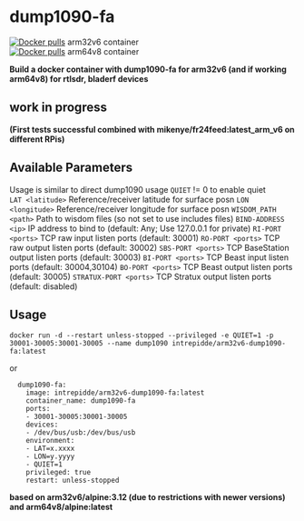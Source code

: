 # dump1090-fa

<a href="https://hub.docker.com/r/intrepidde/arm32v6-dump1090-fa"><img src="https://img.shields.io/docker/pulls/intrepidde/arm32v6-dump1090-fa.svg?style=plastic&logo=appveyor" alt="Docker pulls"/></a> arm32v6 container<br>
<a href="https://hub.docker.com/r/intrepidde/arm64v8-dump1090-fa"><img src="https://img.shields.io/docker/pulls/intrepidde/arm64v8-dump1090-fa.svg?style=plastic&logo=appveyor" alt="Docker pulls"/></a> arm64v8 container<br>

__Build a docker container with dump1090-fa for arm32v6 (and if working arm64v8) for rtlsdr, bladerf devices__

## work in progress
__(First tests successful combined with mikenye/fr24feed:latest_arm_v6 on different RPis)__


## Available Parameters
Usage is similar to direct dump1090 usage
```QUIET```                 != 0 to enable quiet                  
```LAT <latitude>```        Reference/receiver latitude for surface posn
```LON <longitude>```       Reference/receiver longitude for surface posn
```WISDOM_PATH <path>```    Path to wisdom files (so not set to use includes files)
```BIND-ADDRESS <ip>```     IP address to bind to (default: Any; Use 127.0.0.1 for private)
```RI-PORT <ports>```       TCP raw input listen ports  (default: 30001)
```RO-PORT <ports>```       TCP raw output listen ports (default: 30002)
```SBS-PORT <ports>```      TCP BaseStation output listen ports (default: 30003)
```BI-PORT <ports>```       TCP Beast input listen ports  (default: 30004,30104)
```BO-PORT <ports>```       TCP Beast output listen ports (default: 30005)
```STRATUX-PORT <ports>```  TCP Stratux output listen ports (default: disabled)


## Usage
```docker run -d --restart unless-stopped --privileged -e QUIET=1 -p 30001-30005:30001-30005 --name dump1090 intrepidde/arm32v6-dump1090-fa:latest```

or

```
  dump1090-fa:
    image: intrepidde/arm32v6-dump1090-fa:latest
    container_name: dump1090-fa
    ports:
    - 30001-30005:30001-30005
    devices:
    - /dev/bus/usb:/dev/bus/usb
    environment:
    - LAT=x.xxxx
    - LON=y.yyyy
    - QUIET=1
    privileged: true
    restart: unless-stopped
```

__based on arm32v6/alpine:3.12 (due to restrictions with newer versions) and arm64v8/alpine:latest__

